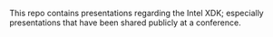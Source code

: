 This repo contains presentations regarding the Intel XDK; especially presentations that have been shared publicly at a conference.
